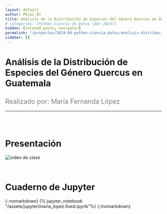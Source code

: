 ```yaml
---
layout: default
author: PKiwi_03
title: Análisis de la Distribución de Especies del Género Quercus en Guatemala
# categories: [Python Ciencia de Datos (Abr 2024)]
hidden: [related_posts, navigator]
permalink: "/proyectos/2024-04-python-ciencia-datos/analisis-distribucion-quercus-guatemala.html"
sidebar: []
---
```


# Análisis de la Distribución de Especies del Género Quercus en Guatemala
<h2 style="color: gray; font-weight: normal;">
Realizado por:  María Fernanda López 
</h2>

---

<br><br>

# Presentación

![video de clase](https://youtu.be/xunOB48qzgQ?si=so7RMx8uIrb8yl3U)

<br>

# Cuaderno de Jupyter

{::nomarkdown}
{% jupyter_notebook "/assets/jupyter/maria_lopez.fixed.ipynb"%}
{:/nomarkdown}